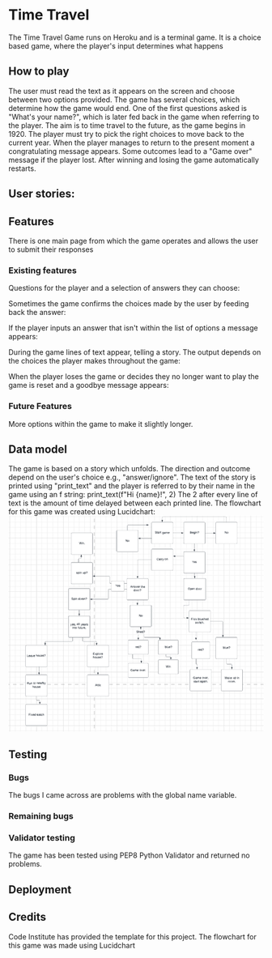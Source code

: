# Time Travel
The Time Travel Game runs on Heroku and is a terminal game.
It is a choice based game, where the player's input determines what happens


## How to play
The user must read the text as it appears on the screen and choose between two options provided.
The game has several choices, which determine how the game would end.
One of the first questions asked is "What's your name?", which is later fed back in the game when referring to the player.
The aim is to time travel to the future, as the game begins in 1920.
The player must try to pick the right choices to move back to the current year.
When the player manages to return to the present moment a congratulating message appears.
Some outcomes lead to a "Game over" message if the player lost.
After winning and losing the game automatically restarts.

## User stories:

## Features
There is one main page from which the game operates and allows the user to submit their responses

### Existing features
Questions for the player and a selection of answers they can choose:

Sometimes the game confirms the choices made by the user by feeding back the answer:

If the player inputs an answer that isn't within the list of options a message appears:

During the game lines of text appear, telling a story. The output depends on the choices the player makes throughout the game:

When the player loses the game or decides they no longer want to play the game is reset and a goodbye message appears:


### Future Features
More options within the game to make it slightly longer.


## Data model
The game is based on a story which unfolds. The direction and outcome depend on the user's choice e.g., "answer/ignore".
The text of the story is printed using "print_text" and the player is referred to by their name in the game using an f string: print_text(f"Hi {name}!", 2)
The 2 after every line of text is the amount of time delayed between each printed line.
The flowchart for this game was created using Lucidchart:
![Flowchart image](assets/flowchart.png)

## Testing

### Bugs
The bugs I came across are problems with the global name variable.
### Remaining bugs
### Validator testing
The game has been tested using PEP8 Python Validator and returned no problems.

## Deployment

## Credits
Code Institute has provided the template for this project.
The flowchart for this game was made using Lucidchart
